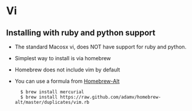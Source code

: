 # Vi
## Installing with ruby and python support

- The standard Macosx vi, does NOT have support for ruby and python.
- Simplest way to install is via homebrew
- Homebrew does not include vim by default
- You can use a formula from [Homebrew-Alt](https://github.com/adamv/homebrew-alt/blob/master/duplicates/vim.rb)

        $ brew install mercurial
        $ brew install https://raw.github.com/adamv/homebrew-alt/master/duplicates/vim.rb
